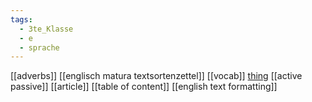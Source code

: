 ```yaml
---
tags:
  - 3te_Klasse
  - e
  - sprache
---
```

[[adverbs]]
[[englisch matura textsortenzettel]]
[[vocab]]
[thing](https://www.ego4u.com/)
[[active passive]]
[[article]]
[[table of content]]
[[english text formatting]]